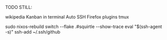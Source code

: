 TODO STILL:

wikipedia
Kanban in terminal
Auto SSH
Firefox plugins
tmux


sudo nixos-rebuild switch --flake .#squirtle --show-trace
eval "$(ssh-agent -s)"
ssh-add ~/.ssh/github
